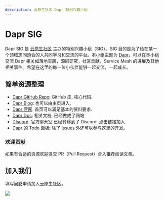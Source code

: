```yaml
---
description: 云原生社区 Dapr 特别兴趣小组
---
```


# Dapr SIG

Dapr SIG 是 [云原生社区](https://cloudnative.to) 主办的特别兴趣小组（SIG）。SIG 目的是为了给在某一个领域志同道合的人共同学习和交流的平台。本小组主题为 [Dapr](https://dapr.io/)，可以在本小组交流 Dapr 相关如落地实践，源码研究，社区贡献，Service Mesh 的进展及其他相关事件。希望在这里的每一位小伙伴能够一起交流，一起成长。

## 简单资源整理

* [Dapr GitHub Repo](https://github.com/dapr/dapr): GitHub 库, 核心代码.
* [Dapr Blog](https://blog.dapr.io/posts): 也可以由主页进入.
* [Dapr 官网](https://dapr.io/): 首页可以满足基本的资料要求.
* [Dapr Doc](https://github.com/dapr/docs): 相关文档, 已经做成了网站
* [DIscord](https://discord.com/invite/ptHhX6jc34): 官方聊天室 已经转移到了 Discord. 点击链接加入
* [Dapr 的 Todo 面板](https://www.tickgit.com/browse?repo=github.com/dapr/dapr): 除了 issues 外还可以参与这里的开发。

### 欢迎贡献

如果有合适的资源欢迎提交 PR（Pull Request）合入推荐阅读文章。

## 加入我们

填写[问卷](https://wj.qq.com/s2/5479026/bf82)申请加入云原生社区。

![](https://i.loli.net/2020/10/22/7E6DNzWuBj2skeG.png)

